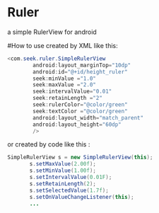 # Ruler
a simple RulerView for android

#How to use
created by XML like this:
```JAVA
<com.seek.ruler.SimpleRulerView
        android:layout_marginTop="10dp"
        android:id="@+id/height_ruler"
        seek:minValue ="1.0"
        seek:maxValue ="2.0"
        seek:intervalValue="0.01"
        seek:retainLength ="2"
        seek:rulerColor="@color/green"
        seek:textColor ="@color/green"
        android:layout_width="match_parent"
        android:layout_height="60dp"
        />
```
 or created by code like this :
 ```JAVA
 SimpleRulerView s = new SimpleRulerView(this);
		s.setMaxValue(2.00f);
		s.setMinValue(1.00f);
		s.setIntervalValue(0.01F);
		s.setRetainLength(2);
		s.setSelectedValue(1.7f);
		s.setOnValueChangeListener(this);
		...
```		
	


